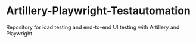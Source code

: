 # Artillery-Playwright-Testautomation
 Repository for load testing and end-to-end UI testing with Artillery and Playwright

